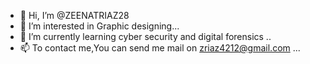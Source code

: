 - 👋 Hi, I’m @ZEENATRIAZ28
- 👀 I’m interested in Graphic designing...
- 🌱 I’m currently learning cyber security and digital forensics ..
- 📫 To contact me,You can send me mail on zriaz4212@gmail.com ...

<!---
ZEENATRIAZ28/ZEENATRIAZ28 is a ✨ special ✨ repository because its `README.md` (this file) appears on your GitHub profile.
You can click the Preview link to take a look at your changes.
--->

